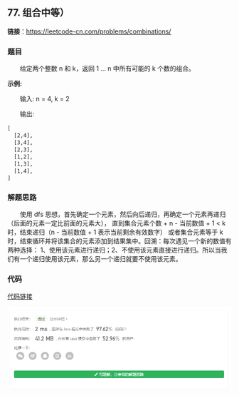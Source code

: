## 77. 组合中等）

**链接**：https://leetcode-cn.com/problems/combinations/

### 题目

&emsp;&emsp;给定两个整数 n 和 k，返回 1 ... n 中所有可能的 k 个数的组合。

**示例:**

&emsp;&emsp;输入: n = 4, k = 2

&emsp;&emsp;输出:
````
[
  [2,4],
  [3,4],
  [2,3],
  [1,2],
  [1,3],
  [1,4],
]
````

### 解题思路

&emsp;&emsp;使用 dfs 思想，首先确定一个元素，然后向后递归，再确定一个元素再递归（后面的元素一定比前面的元素大），
直到集合元素个数 + n - 当前数值 + 1 < k 时，结束递归（n - 当前数值 + 1 表示当前剩余有效数字）
或者集合元素等于 k 时，结束循环并将该集合的元素添加到结果集中。回溯：每次遇见一个新的数值有两种选择：
1、使用该元素进行递归；2、不使用该元素直接进行递归。所以当我们有一个递归使用该元素，那么另一个递归就要不使用该元素。

### 代码

[代码链接](Solution.java)

![提交记录](77.png)
